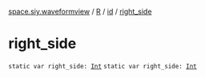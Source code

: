 [space.siy.waveformview](../../index.md) / [R](../index.md) / [id](index.md) / [right_side](./right_side.md)

# right_side

`static var right_side: `[`Int`](https://kotlinlang.org/api/latest/jvm/stdlib/kotlin/-int/index.html)
`static var right_side: `[`Int`](https://kotlinlang.org/api/latest/jvm/stdlib/kotlin/-int/index.html)